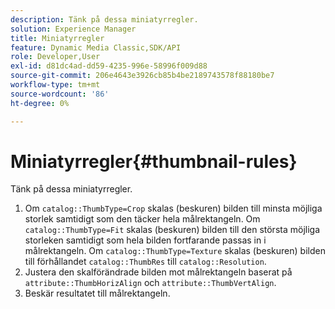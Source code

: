 ```yaml
---
description: Tänk på dessa miniatyrregler.
solution: Experience Manager
title: Miniatyrregler
feature: Dynamic Media Classic,SDK/API
role: Developer,User
exl-id: d81dc4ad-dd59-4235-996e-58996f009d88
source-git-commit: 206e4643e3926cb85b4be2189743578f88180be7
workflow-type: tm+mt
source-wordcount: '86'
ht-degree: 0%

---
```


# Miniatyrregler{#thumbnail-rules}

Tänk på dessa miniatyrregler.

1. Om `catalog::ThumbType=Crop` skalas (beskuren) bilden till minsta möjliga storlek samtidigt som den täcker hela målrektangeln. Om `catalog::ThumbType=Fit` skalas (beskuren) bilden till den största möjliga storleken samtidigt som hela bilden fortfarande passas in i målrektangeln. Om `catalog::ThumbType=Texture` skalas (beskuren) bilden till förhållandet `catalog::ThumbRes` till `catalog::Resolution`.
1. Justera den skalförändrade bilden mot målrektangeln baserat på `attribute::ThumbHorizAlign` och `attribute::ThumbVertAlign`.
1. Beskär resultatet till målrektangeln.
